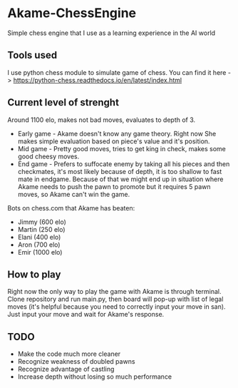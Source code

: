 # Akame-ChessEngine
Simple chess engine that I use as a learning experience in the AI world

## Tools used
I use python chess module to simulate game of chess.
You can find it here -> https://python-chess.readthedocs.io/en/latest/index.html

## Current level of strenght
Around 1100 elo, makes not bad moves, evaluates to depth of 3.

- Early game - Akame doesn't know any game theory. Right now She makes simple evaluation based on piece's value and it's position.
- Mid game - Pretty good moves, tries to get king in check, makes some good cheesy moves.
- End game - Prefers to suffocate enemy by taking all his pieces and then checkmates, it's most likely because of depth, it is too shallow to fast mate in endgame. Because of that we might end up in situation where Akame needs to push the pawn to promote but it requires 5 pawn moves, so Akame can't win the game.

Bots on chess.com that Akame has beaten:
- Jimmy (600 elo)
- Martin (250 elo)
- Elani (400 elo)
- Aron (700 elo)
- Emir (1000 elo)

## How to play
Right now the only way to play the game with Akame is through terminal. Clone repository and run main.py, then board will pop-up with list of legal moves (it's helpful because you need to correctly input your move in san). Just input your move and wait for Akame's response.

## TODO
- Make the code much more cleaner
- Recognize weakness of doubled pawns
- Recognize advantage of castling
- Increase depth without losing so much performance
